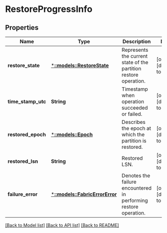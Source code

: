# RestoreProgressInfo

## Properties
Name | Type | Description | Notes
------------ | ------------- | ------------- | -------------
**restore_state** | [***::models::RestoreState**](RestoreState.md) | Represents the current state of the partition restore operation. | [optional] [default to null]
**time_stamp_utc** | **String** | Timestamp when operation succeeded or failed. | [optional] [default to null]
**restored_epoch** | [***::models::Epoch**](Epoch.md) | Describes the epoch at which the partition is restored. | [optional] [default to null]
**restored_lsn** | **String** | Restored LSN. | [optional] [default to null]
**failure_error** | [***::models::FabricErrorError**](FabricErrorError.md) | Denotes the failure encountered in performing restore operation. | [optional] [default to null]

[[Back to Model list]](../README.md#documentation-for-models) [[Back to API list]](../README.md#documentation-for-api-endpoints) [[Back to README]](../README.md)


